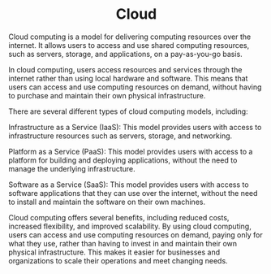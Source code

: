 <h1 align="center"> Cloud </h1>

Cloud computing is a model for delivering computing resources over the internet. It allows users to access and use shared computing resources, such as servers, storage, and applications, on a pay-as-you-go basis.

In cloud computing, users access resources and services through the internet rather than using local hardware and software. This means that users can access and use computing resources on demand, without having to purchase and maintain their own physical infrastructure.

There are several different types of cloud computing models, including:

Infrastructure as a Service (IaaS): This model provides users with access to infrastructure resources such as servers, storage, and networking.

Platform as a Service (PaaS): This model provides users with access to a platform for building and deploying applications, without the need to manage the underlying infrastructure.

Software as a Service (SaaS): This model provides users with access to software applications that they can use over the internet, without the need to install and maintain the software on their own machines.

Cloud computing offers several benefits, including reduced costs, increased flexibility, and improved scalability. By using cloud computing, users can access and use computing resources on demand, paying only for what they use, rather than having to invest in and maintain their own physical infrastructure. This makes it easier for businesses and organizations to scale their operations and meet changing needs.
